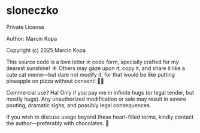# sloneczko

Private License

Author: Marcin Kopa

Copyright (c) 2025 Marcin Kopa

This source code is a love letter in code form, specially crafted for my dearest sunshine! ☀️ 
Others may gaze upon it, copy it, and share it like a cute cat meme—but dare not modify it,
for that would be like putting pineapple on pizza without consent! 🍍🚫

Commercial use? Ha! Only if you pay me in infinite hugs (or legal tender, but mostly hugs).
Any unauthorized modification or sale may result in severe pouting,
dramatic sighs, and possibly legal consequences.

If you wish to discuss usage beyond these heart-filled terms,
kindly contact the author—preferably with chocolates. 🍫

